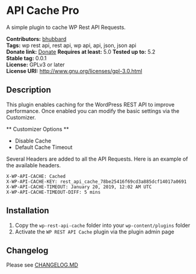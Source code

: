 # API Cache Pro #
A simple plugin to cache WP Rest API Requests.

**Contributors:** [bhubbard](https://profiles.wordpress.org/bhubbard)  
**Tags:** wp rest api, rest api, wp api, api, json, json api  
**Donate link:** [Donate](https://github.com/bhubbard/wp-rest-api-cache)
**Requires at least:** 5.0
**Tested up to:** 5.2  
**Stable tag:** 0.0.1  
**License:** GPLv3 or later  
**License URI:** http://www.gnu.org/licenses/gpl-3.0.html  

## Description ##

This plugin enables caching for the WordPress REST API to improve performance. Once enabled you can modify the basic settings via the Customizer.

** Customizer Options **

* Disable Cache
* Default Cache Timeout

Several Headers are added to all the API Requests. Here is an example of the available headers.

```
X-WP-API-CACHE: Cached
X-WP-API-CACHE-KEY: rest_api_cache_78be25416f69cd3a885dcf14017a0691
X-WP-API-CACHE-TIMEOUT: January 20, 2019, 12:02 AM UTC
X-WP-API-CACHE-TIMEOUT-DIFF: 5 mins
```


## Installation ##

1. Copy the `wp-rest-api-cache` folder into your `wp-content/plugins` folder
2. Activate the `WP REST API Cache` plugin via the plugin admin page

## Changelog ##

Please see [CHANGELOG.MD](CHANGELOG.md)
